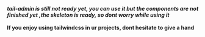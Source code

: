 ***tail-admin is still not ready yet, you can use it but the components are not finished yet ,the skeleton is ready, so dont worry while using it***
<br />
<br />
**If you enjoy using tailwindcss in ur projects, dont hesitate to give a hand**

